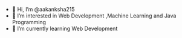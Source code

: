 - 👋 Hi, I’m @aakanksha215
- 👀 I’m interested in Web Development ,Machine Learning and Java Programming
- 🌱 I’m currently learning Web Development
<!--- 💞️ I’m looking to collaborate on ...
- 📫 How to reach me ... --->

<!---
aakanksha215/aakanksha215 is a ✨ special ✨ repository because its `README.md` (this file) appears on your GitHub profile.
You can click the Preview link to take a look at your changes.
--->
